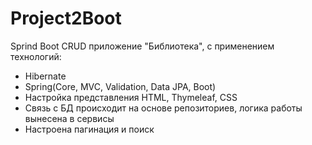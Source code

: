 # Project2Boot

Sprind Boot CRUD приложение "Библиотека", с применением технологий:
- Hibernate
- Spring(Core, MVC, Validation, Data JPA, Boot)
- Настройка представления HTML, Thymeleaf, CSS
- Связь с БД происходит на основе репозиториев, логика работы вынесена в сервисы
- Настроена пагинация и поиск
